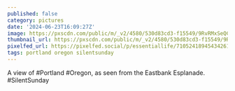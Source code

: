 ```yaml
---
published: false 
category: pictures
date: '2024-06-23T16:09:27Z'
image: https://pxscdn.com/public/m/_v2/4580/530d83cd3-f15549/9RvRMxSeQCMU/tlHC50XZUIaUv2w7ZJU2jfYYsrBDPCULo56u2jph.jpg
thumbnail_url: https://pxscdn.com/public/m/_v2/4580/530d83cd3-f15549/9RvRMxSeQCMU/tlHC50XZUIaUv2w7ZJU2jfYYsrBDPCULo56u2jph_thumb.jpg
pixelfed_url: https://pixelfed.social/p/essentiallife/710524189454342613
tags: portland oregon silentsunday
---
```


A view of #Portland #Oregon, as seen from the Eastbank Esplanade. #SilentSunday